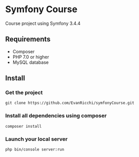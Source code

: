 Symfony Course 
========
Course project using Symfony 3.4.4

Requirements
--------
- Composer
- PHP 7.0 or higher
- MySQL database

Install
--------
### Get the project #
```
git clone https://github.com/EvanRicchi/symfonyCourse.git
```

### Install all dependencies using composer #
```
composer install
```

### Launch your local server #
```
php bin/console server:run
```